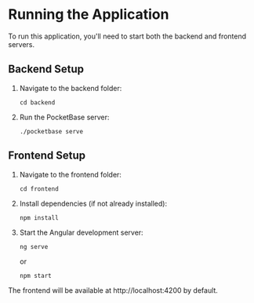 # Running the Application

To run this application, you'll need to start both the backend and frontend servers.

## Backend Setup
1. Navigate to the backend folder:
   ```
   cd backend
   ```
2. Run the PocketBase server:
   ```
   ./pocketbase serve
   ```

## Frontend Setup
1. Navigate to the frontend folder:
   ```
   cd frontend
   ```
2. Install dependencies (if not already installed):
   ```
   npm install
   ```
3. Start the Angular development server:
   ```
   ng serve
   ```
   or
   ```
   npm start
   ```

The frontend will be available at http://localhost:4200 by default.
